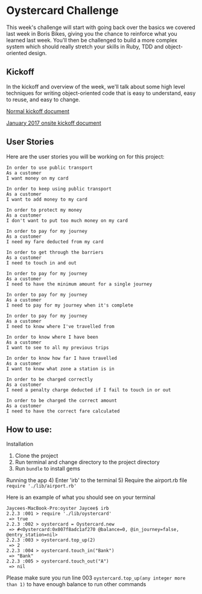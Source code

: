 # Oystercard Challenge

This week's challenge will start with going back over the basics we covered last
week in Boris Bikes, giving you the chance to reinforce what you learned last
week. You'll then be challenged to build a more complex system which should
really stretch your skills in Ruby, TDD and object-oriented design.

## Kickoff

In the kickoff and overview of the week, we'll talk about some high level techniques for writing object-oriented code that is easy to understand, easy to reuse, and easy to change.

[Normal kickoff document](./kickoff_and_overview_of_the_week.md)

[January 2017 onsite kickoff document](./kickoff_and_overview_of_the_week_january2017_onsite.md)

## User Stories

Here are the user stories you will be working on for this project:

```
In order to use public transport
As a customer
I want money on my card

In order to keep using public transport
As a customer
I want to add money to my card

In order to protect my money
As a customer
I don't want to put too much money on my card

In order to pay for my journey
As a customer
I need my fare deducted from my card

In order to get through the barriers
As a customer
I need to touch in and out

In order to pay for my journey
As a customer
I need to have the minimum amount for a single journey

In order to pay for my journey
As a customer
I need to pay for my journey when it's complete

In order to pay for my journey
As a customer
I need to know where I've travelled from

In order to know where I have been
As a customer
I want to see to all my previous trips

In order to know how far I have travelled
As a customer
I want to know what zone a station is in

In order to be charged correctly
As a customer
I need a penalty charge deducted if I fail to touch in or out

In order to be charged the correct amount
As a customer
I need to have the correct fare calculated
```

## How to use:
Installation
1) Clone the project
2) Run terminal and change directory to the project directory
3) Run ```bundle``` to install gems

Running the app
4) Enter 'irb' to the terminal 
5) Require the airport.rb file `require './lib/airport.rb'`

Here is an example of what you should see on your terminal 
```
Jaycees-MacBook-Pro:oyster Jaycee$ irb
2.2.3 :001 > require './lib/oystercard' 
 => true 
2.2.3 :002 > oystercard = Oystercard.new
 => #<Oystercard:0x007f8adc1af270 @balance=0, @in_journey=false, @entry_station=nil> 
2.2.3 :003 > oystercard.top_up(2)
 => 2 
2.2.3 :004 > oystercard.touch_in("Bank")
 => "Bank" 
2.2.3 :005 > oystercard.touch_out("A")
 => nil 
```

Please make sure you run line 003 `oystercard.top_up(any integer more than 1)` to have enough balance to run other commands
